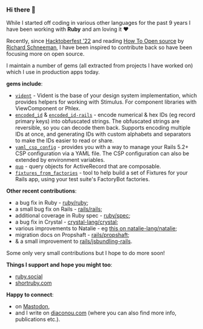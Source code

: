 ### Hi there 👋

<!--
**stevegeek/stevegeek** is a ✨ _special_ ✨ repository because its `README.md` (this file) appears on your GitHub profile.

Here are some ideas to get you started:

- 🔭 I’m currently working on ...
- 🌱 I’m currently learning ...
- 👯 I’m looking to collaborate on ...
- 🤔 I’m looking for help with ...
- 💬 Ask me about ...
- 📫 How to reach me: ...
- 😄 Pronouns: ...
- ⚡ Fun fact: ...
-->

While I started off coding in various other languages for the past 9 years I have been working with **Ruby** and am loving it ❤️

Recently, since [Hacktoberfest '22](https://hacktoberfest.com/) and reading [How To Open source](https://howtoopensource.dev/) by [Richard Schneeman](https://schneems.com/about), I have been inspired to contribute back so have been focusing more on open source.

I maintain a number of gems (all extracted from projects I have worked on) which I use in production apps today.

**gems include**:
- [`vident`](https://github.com/stevegeek/vident) - Vident is the base of your design system implementation, which provides helpers for working with Stimulus. For component libraries with ViewComponent or Phlex.
- [`encoded_id`](https://github.com/stevegeek/encoded_id) & [`encoded_id-rails`](https://github.com/stevegeek/encoded_id-rails) - encode numerical & hex IDs (eg record primary keys) into obfuscated strings. The obfuscated strings are reversible, so you can decode them back. Supports encoding multiple IDs at once, and generating IDs with custom alphabets and separators to make the IDs easier to read or share.
- [`yaml_csp_config`](https://github.com/stevegeek/yaml_csp_config) - provides you with a way to manage your Rails 5.2+ CSP configuration via a YAML file. The CSP configuration can also be extended by environment variables.
- [`quo`](https://github.com/stevegeek/quo) - query objects for ActiveRecord that are composable.
- [`fixtures_from_factories`](https://github.com/stevegeek/fixtures_from_factories) - tool to help build a set of Fixtures for your Rails app, using your test suite's FactoryBot factories.

**Other recent contributions**:
- a bug fix in Ruby - [ruby/ruby](https://github.com/ruby/ruby/pull/6568);
- a small bug fix on Rails - [rails/rails](https://github.com/rails/rails/pull/47014);
- additional coverage in Ruby spec - [ruby/spec](https://github.com/ruby/spec/pull/958);
- a bug fix in Crystal - [crystal-lang/crystal](https://github.com/crystal-lang/crystal/pull/9577);
- various improvements to Natalie - eg [this on natalie-lang/natalie](https://github.com/natalie-lang/natalie/pull/679);
- migration docs on Propshaft - [rails/propshaft](https://github.com/rails/propshaft/pull/81);
- & a small improvement to [rails/jsbundling-rails](https://github.com/rails/jsbundling-rails/pull/99).

Some only very small contributions but I hope to do more soon! 

**Things I support and hope you might too**:
- [ruby.social](https://ruby.social)
- [shortruby.com](https://shortruby.com/)

**Happy to connect**:
- on [Mastodon](https://ruby.social/@stevediaconou), 
- and I write on [diaconou.com](https://www.diaconou.com?utm_campaign=profile&utm_source=github) (where you can also find more info, publications etc.).
